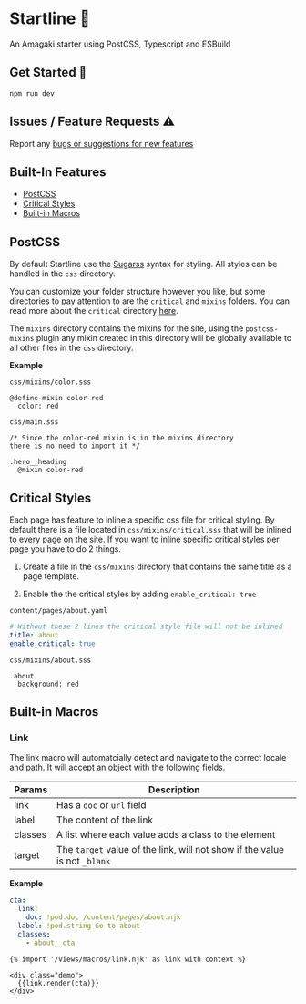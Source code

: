 # Startline 🏁

An Amagaki starter using PostCSS, Typescript and ESBuild

## Get Started 🚀

`npm run dev`

## Issues / Feature Requests ⚠️

Report any [bugs or suggestions for new features](https://github.com/frzrbox/startline/issues)

## Built-In Features

- [PostCSS](#postcss)
- [Critical Styles](#critical-styles)
- [Built-in Macros](#built-in-macros)

## PostCSS

By default Startline use the [Sugarss](https://github.com/postcss/sugarss)
syntax for styling. All styles can be handled in the `css` directory.

You can customize your folder structure however you like, but some directories
to pay attention to are the `critical` and `mixins` folders. You can read more
about the `critical` directory [here](#critical-styles).

The `mixins` directory contains the mixins for the site, using the
`postcss-mixins` plugin any mixin created in this directory will be globally
available to all other files in the `css` directory.

**Example**

`css/mixins/color.sss`

```sugarss
@define-mixin color-red
  color: red
```

`css/main.sss`

```sugarss
/* Since the color-red mixin is in the mixins directory
there is no need to import it */

.hero__heading
  @mixin color-red
```

## Critical Styles

Each page has feature to inline a specific css file for critical styling. By default
there is a file located in `css/mixins/critical.sss` that will be inlined to every
page on the site. If you want to inline specific critical styles per page you
have to do 2 things.

1. Create a file in the `css/mixins` directory that contains the same title as a
   page template.

2. Enable the the critical styles by adding `enable_critical: true`

`content/pages/about.yaml`

```yaml
# Without these 2 lines the critical style file will not be inlined
title: about
enable_critical: true
```

`css/mixins/about.sss`

```sugarss
.about
  background: red
```

## Built-in Macros

### Link

The link macro will automatcially detect and navigate to the correct locale and path.
It will accept an object with the following fields.

| Params  | Description                                                                |
| ------- | -------------------------------------------------------------------------- |
| link    | Has a `doc` or `url` field                                                 |
| label   | The content of the link                                                    |
| classes | A list where each value adds a class to the element                        |
| target  | The `target` value of the link, will not show if the value is not `_blank` |

**Example**

```yaml
cta:
  link:
    doc: !pod.doc /content/pages/about.njk
  label: !pod.string Go to about
  classes:
    - about__cta
```

```njk
{% import '/views/macros/link.njk' as link with context %}

<div class="demo">
  {{link.render(cta)}}
</div>
```
